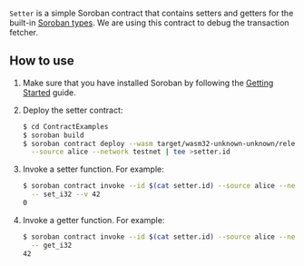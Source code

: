`Setter` is a simple Soroban contract that contains setters and getters for the
built-in [Soroban types][]. We are using this contract to debug the transaction
fetcher.

## How to use

 1. Make sure that you have installed Soroban by following the [Getting Started]
 guide.

 1. Deploy the setter contract:

    ```sh
    $ cd ContractExamples
    $ soroban build
    $ soroban contract deploy --wasm target/wasm32-unknown-unknown/release/setter.wasm \
      --source alice --network testnet | tee >setter.id
    ```

 1. Invoke a setter function. For example:

    ```sh
    $ soroban contract invoke --id $(cat setter.id) --source alice --network testnet \
      -- set_i32 --v 42
    0
    ```

 1. Invoke a getter function. For example:

    ```sh
    $ soroban contract invoke --id $(cat setter.id) --source alice --network testnet \
      -- get_i32
    42
    ```
 
 
[Soroban types]: https://developers.stellar.org/docs/learn/smart-contract-internals/types/built-in-types
[Getting Started]: https://developers.stellar.org/docs/smart-contracts/getting-started/setup
